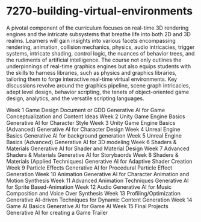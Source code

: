 # 7270-building-virtual-environments

A pivotal component of the curriculum focuses on real-time 3D rendering engines and the intricate subsystems that breathe life into both 2D and 3D realms. Learners will gain insights into various facets
encompassing rendering, animation, collision mechanics, physics, audio intricacies, trigger systems, intricate shading, control logic, the nuances of behavior trees, and the rudiments of artificial intelligence.
The course not only outlines the underpinnings of real-time graphics engines but also equips students with the skills to harness libraries, such as physics and graphics libraries, tailoring them to forge
interactive real-time virtual environments. Key discussions revolve around the graphics pipeline, scene graph intricacies, adept level design, behavior scripting, the tenets of object-oriented game design,
analytics, and the versatile scripting languages.

Week 1
Game Design Document or GDD
Generative AI for Game Conceptualization and Content Ideas
Week 2
Unity Game Engine Basics
Generative AI for Character Style
Week 3
Unity Game Engine Basics (Advanced)
Generative AI for Character Design
Week 4
Unreal Engine Basics
Generative AI for background generation
Week 5
Unreal Engine Basics (Advanced)
Generative AI for 3D modeling
Week 6
Shaders & Materials
Generative AI for Shader and Material Design
Week 7
Advanced Shaders & Materials
Generative AI for Storybaords
Week 8
Shaders & Materials (Applied Techniques)
Generative AI for Adaptive Shader Creation
Week 9
Particle Effects
Generative AI for Procedural Particle Effect Generation
Week 10
Animation
Generative AI for Character Animation and Motion Synthesis
Week 11
Advanced Animation Techniques
Generative AI for Sprite Based-Animation
Week 12
Audio
Generative AI for Music Composition and Voice Over Synthesis
Week 13
Profiling/Optimization
Generative AI-driven Techniques for Dynamic Content Generation
Week 14
Game AI Basics
Generative AI for Game AI
Week 15
Final Projects
Generative AI for creating a Game Trailer


